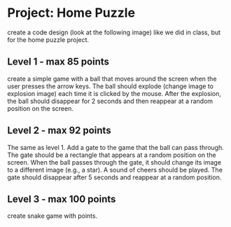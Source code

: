 # Project: Home Puzzle

create a code design (look at the following image) like we did in class, but for the home puzzle project.

## Level 1 - max 85 points
create a simple game with a ball that moves around the screen when the user presses the arrow keys. The ball should explode (change image to explosion image) each time it is clicked by the mouse. After the explosion, the ball should disappear for 2 seconds and then reappear at a random position on the screen. 


## Level 2 - max 92 points
The same as level 1.
Add a gate to the game that the ball can pass through. The gate should be a rectangle that appears at a random position on the screen. When the ball passes through the gate, it should change its image to a different image (e.g., a star). A sound of cheers should be played. The gate should disappear after 5 seconds and reappear at a random position.


## Level 3 - max 100 points
create snake game with points.